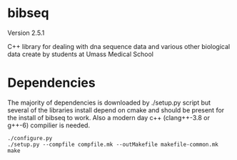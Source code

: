 bibseq
======
Version 2.5.1

C++ library for dealing with dna sequence data and various other biological data create by students at Umass Medical School 


# Dependencies  

The majority of dependencies is downloaded by ./setup.py script but several of the libraries install depend on cmake and should be present for the install of bibseq to work. Also a modern day c++ (clang++-3.8 or g++-6) compilier is needed.   

```
./configure.py 
./setup.py --compfile compfile.mk --outMakefile makefile-common.mk 
make 

```

